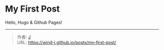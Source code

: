# My First Post


Hello, Hugo &amp; Github Pages!


---

> 作者: [J](https://wind-j.github.io)  
> URL: https://wind-j.github.io/posts/my-first-post/  

